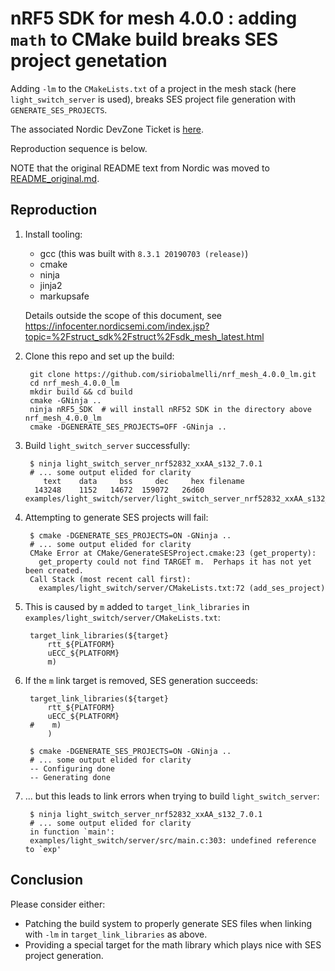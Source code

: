 # nRF5 SDK for mesh 4.0.0 : adding `math` to CMake build breaks SES project genetation

Adding `-lm` to the `CMakeLists.txt` of a project in the mesh stack 
(here `light_switch_server` is used), breaks SES project file generation
with `GENERATE_SES_PROJECTS`.

The associated Nordic DevZone Ticket is [here](https://devzone.nordicsemi.com/f/nordic-q-a/53500/adding-math-library-with--lm-to-cmake-build-of-nrf-mesh-breaks-ses-project-generation/217130).

Reproduction sequence is below.

NOTE that the original README text from Nordic was moved to
[README_original.md](./README_original.md).

## Reproduction

1. Install tooling:

    - gcc (this was built with `8.3.1 20190703 (release)`)
    - cmake
    - ninja
    - jinja2
    - markupsafe

    Details outside the scope of this document, see
    https://infocenter.nordicsemi.com/index.jsp?topic=%2Fstruct_sdk%2Fstruct%2Fsdk_mesh_latest.html

1. Clone this repo and set up the build:

        git clone https://github.com/siriobalmelli/nrf_mesh_4.0.0_lm.git
        cd nrf_mesh_4.0.0_lm
        mkdir build && cd build
        cmake -GNinja ..
        ninja nRF5_SDK  # will install nRF52 SDK in the directory above nrf_mesh_4.0.0_lm
        cmake -DGENERATE_SES_PROJECTS=OFF -GNinja ..

1. Build `light_switch_server` successfully:

        $ ninja light_switch_server_nrf52832_xxAA_s132_7.0.1
        # ... some output elided for clarity
           text    data     bss     dec     hex filename
         143248    1152   14672  159072   26d60 examples/light_switch/server/light_switch_server_nrf52832_xxAA_s132_7.0.1.elf

1. Attempting to generate SES projects will fail:

        $ cmake -DGENERATE_SES_PROJECTS=ON -GNinja ..
        # ... some output elided for clarity
        CMake Error at CMake/GenerateSESProject.cmake:23 (get_property):
          get_property could not find TARGET m.  Perhaps it has not yet been created.
        Call Stack (most recent call first):
          examples/light_switch/server/CMakeLists.txt:72 (add_ses_project)

1. This is caused by `m` added to `target_link_libraries`
in `examples/light_switch/server/CMakeLists.txt`:

        target_link_libraries(${target}
            rtt_${PLATFORM}
            uECC_${PLATFORM}
            m)

1. If the `m` link target is removed, SES generation succeeds:

        target_link_libraries(${target}
            rtt_${PLATFORM}
            uECC_${PLATFORM}
        #    m)
            )

        $ cmake -DGENERATE_SES_PROJECTS=ON -GNinja ..
        # ... some output elided for clarity
        -- Configuring done
        -- Generating done

1. ... but this leads to link errors when trying to build `light_switch_server`:

        $ ninja light_switch_server_nrf52832_xxAA_s132_7.0.1
        # ... some output elided for clarity
        in function `main':
        examples/light_switch/server/src/main.c:303: undefined reference to `exp'

## Conclusion

Please consider either:

- Patching the build system to properly generate SES files when linking with `-lm`
    in `target_link_libraries` as above.
- Providing a special target for the math library which plays nice with SES
    project generation.
